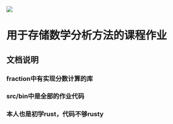 ![](https://www.juzidou.com/d/file/titlepic/20210925/dxzxpjvkqsu.jpg)
# 用于存储数学分析方法的课程作业
## 文档说明
### fraction中有实现分数计算的库
### src/bin中是全部的作业代码

### 本人也是初学rust，代码不够rusty